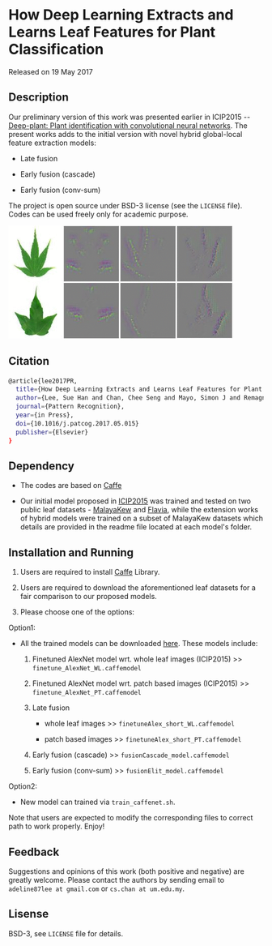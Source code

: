 
# How Deep Learning Extracts and Learns Leaf Features for Plant Classification

Released on 19 May 2017


## Description

Our preliminary version of this work was presented earlier in ICIP2015 -- [Deep-plant: Plant identification with convolutional neural networks](http://ieeexplore.ieee.org/document/7350839/). The present works adds to the initial version with novel hybrid global-local feature extraction models:

* Late fusion

* Early fusion (cascade)

* Early fusion (conv-sum)

The project is open source under BSD-3 license (see the ``` LICENSE ``` file). Codes can be used freely only for academic purpose.

![demo](GIF/DeepPlant.gif)

## Citation 
```sh
@article{lee2017PR,
  title={How Deep Learning Extracts and Learns Leaf Features for Plant Classification},
  author={Lee, Sue Han and Chan, Chee Seng and Mayo, Simon J and Remagnino, Paolo},
  journal={Pattern Recognition},
  year={in Press},
  doi={10.1016/j.patcog.2017.05.015}
  publisher={Elsevier}
}
```

## Dependency

* The codes are based on [Caffe](http://caffe.berkeleyvision.org/)

* Our initial model proposed in [ICIP2015](http://ieeexplore.ieee.org/document/7350839/) was trained and tested on two public leaf datasets - [MalayaKew](http://web.fsktm.um.edu.my/~cschan/downloads_MKLeaf_dataset.html) and [Flavia](http://flavia.sourceforge.net/), while the extension works of hybrid models were trained on a subset of MalayaKew datasets which details are provided in the readme file located at each model's folder.


## Installation and Running

1. Users are required to install [Caffe](https://github.com/BVLC/caffe) Library.

2. Users are required to download the aforementioned leaf datasets for a fair comparison to our proposed models.

3. Please choose one of the options:

Option1:

* All the trained models can be downloaded [here](http://web.fsktm.um.edu.my/~cschan/source/PR2017/Model.zip). These models include:

	1. Finetuned AlexNet model wrt. whole leaf images (ICIP2015) >> ``` finetune_AlexNet_WL.caffemodel ```

	2. Finetuned AlexNet model wrt. patch based images (ICIP2015) >> ``` finetune_AlexNet_PT.caffemodel ```

	3. Late fusion
 
       * whole leaf images >> ``` finetuneAlex_short_WL.caffemodel ```
  
       * patch based images >> ``` finetuneAlex_short_PT.caffemodel ```

	4. Early fusion (cascade) >> ``` fusionCascade_model.caffemodel ```

	5. Early fusion (conv-sum) >> ``` fusionElit_model.caffemodel ```



Option2:

* New model can trained via ```train_caffenet.sh```. 


Note that users are expected to modify the corresponding files to correct path to work properly. Enjoy!


## Feedback
Suggestions and opinions of this work (both positive and negative) are greatly welcome. Please contact the authors by sending email to
`adeline87lee at gmail.com` or `cs.chan at um.edu.my`.

## Lisense
BSD-3, see ``` LICENSE ``` file for details.
